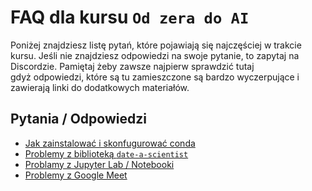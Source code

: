 # FAQ dla kursu `Od zera do AI`

Poniżej znajdziesz listę pytań, które pojawiają się najczęściej w trakcie kursu. Jeśli nie znajdziesz odpowiedzi na swoje pytanie, to zapytaj na Discordzie. Pamiętaj żeby zawsze najpierw sprawdzić tutaj gdyż odpowiedzi, które są tu zamieszczone są bardzo wyczerpujące i zawierają linki do dodatkowych materiałów.


## Pytania / Odpowiedzi

- [Jak zainstalować i skonfugurować conda](./pages/conda.md)
- [Problemy z biblioteką `date-a-scientist`](./pages/date_a_scientist.md)
- [Problamy z Jupyter Lab / Notebooki](./pages/jupyter_lab.md)
- [Problemy z Google Meet](./pages/google_meet.md)
